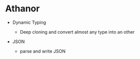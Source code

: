 # Athanor

- Dynamic Typing
    - Deep cloning and convert almost any type into an other

- JSON 
    - parse and write JSON